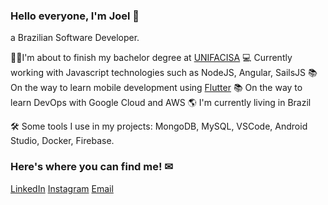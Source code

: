 ### Hello everyone, I'm Joel 👋
a Brazilian Software Developer.

👨‍🎓I'm about to finish my bachelor degree at [UNIFACISA](https://www.unifacisa.edu.br/home)
💻 Currently working with Javascript technologies such as NodeJS, Angular, SailsJS
📚 On the way to learn mobile development using [Flutter](https://flutter.dev)
📚 On the way to learn DevOps with Google Cloud and AWS
🌎 I'm currently living in Brazil

🛠 Some tools I use in my projects: MongoDB, MySQL, VSCode, Android Studio, Docker, Firebase.

### Here's where you can find me! ✉
[LinkedIn](https://www.linkedin.com/in/joelsantosjunior/)
[Instagram](https://www.instagram.com/joels.junior/)
[Email](joelsantosjunior@outlook.com)
